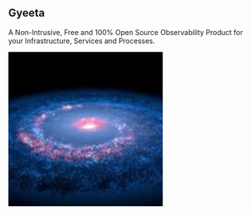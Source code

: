 ## Gyeeta

A Non-Intrusive, Free and 100% Open Source Observability Product for your Infrastructure, Services and Processes.

![Gyeeta](https://github.com/Gyeeta/gyeeta.github.io/raw/main/static/img/gyeeta.png)




